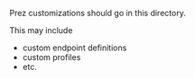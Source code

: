 Prez customizations should go in this directory.

This may include

- custom endpoint definitions
- custom profiles
- etc.
